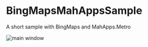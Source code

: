 # BingMapsMahAppsSample

A short sample with BingMaps and MahApps.Metro

![main window](https://raw.githubusercontent.com/punker76/BingMapsMahAppsSample/img/2015-10-09_13h00_46.png)
